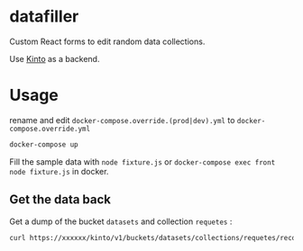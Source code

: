 # datafiller

Custom React forms to edit random data collections.

Use [Kinto](https://kinto.readthedocs.io) as a backend.

# Usage

rename and edit `docker-compose.override.(prod|dev).yml` to `docker-compose.override.yml`

```sh
docker-compose up
```

Fill the sample data with `node fixture.js` or `docker-compose exec front node fixture.js` in docker.

## Get the data back

Get a dump of the bucket `datasets` and collection `requetes` :

```sh
curl https://xxxxxx/kinto/v1/buckets/datasets/collections/requetes/records > bckp-(date +%m-%d-%y-%H-%M).json
```
